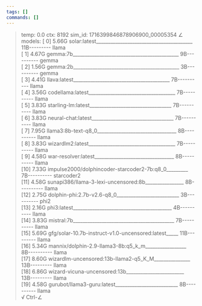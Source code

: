 ```yaml
---
tags: []
commands: []
---
```

> temp: 0.0 ctx: 8192 sim_id: 1716399846878906900_00005354
∠ models:
 [ 0] 5.66G solar:latest________________________________________ 11B--------- llama       
 [ 1] 4.67G gemma:7b____________________________________________ 9B---------- gemma       
 [ 2] 1.56G gemma:2b____________________________________________ 3B---------- gemma       
 [ 3] 4.41G llava:latest________________________________________ 7B---------- llama       
 [ 4] 3.56G codellama:latest____________________________________ 7B---------- llama       
 [ 5] 3.83G starling-lm:latest__________________________________ 7B---------- llama       
 [ 6] 3.83G neural-chat:latest__________________________________ 7B---------- llama       
 [ 7] 7.95G llama3:8b-text-q8_0_________________________________ 8B---------- llama       
 [ 8] 3.83G wizardlm2:latest____________________________________ 7B---------- llama       
 [ 9] 4.58G war-resolver:latest_________________________________ 8B---------- llama       
 [10] 7.33G impulse2000/dolphincoder-starcoder2-7b:q8_0_________ 7B---------- starcoder2  
 [11] 4.58G sunapi386/llama-3-lexi-uncensored:8b________________ 8B---------- llama       
 [12] 2.75G dolphin-phi:2.7b-v2.6-q8_0__________________________ 3B---------- phi2        
 [13] 2.16G phi3:latest_________________________________________ 4B---------- llama       
 [14] 3.83G mistral:7b__________________________________________ 7B---------- llama       
 [15] 5.69G gfg/solar-10.7b-instruct-v1.0-uncensored:latest_____ 11B--------- llama       
 [16] 5.34G mannix/dolphin-2.9-llama3-8b:q5_k_m_________________ 8B---------- llama       
 [17] 8.60G wizardlm-uncensored:13b-llama2-q5_K_M_______________ 13B--------- llama       
 [18] 6.86G wizard-vicuna-uncensored:13b________________________ 13B--------- llama       
 [19] 4.58G gurubot/llama3-guru:latest__________________________ 8B---------- llama       
√ Ctrl-∠
